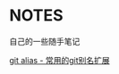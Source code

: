 # NOTES
自己的一些随手笔记

[git alias - 常用的git别名扩展](https://github.com/mysticfarer/notes/blob/master/doc/git/git-alias.md)
